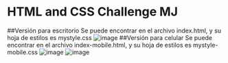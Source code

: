 # HTML and CSS Challenge MJ
##Versión para escritorio
Se puede encontrar en el archivo index.html, y su hoja de estilos es mystyle.css
![image](https://github.com/mapache17/html-css-challenge-mj/assets/91903899/8efac49f-58c4-4c81-a311-07dfd212a399)
##Versión para celular
Se puede encontrar en el archivo index-mobile.html, y su hoja de estilos es mystyle-mobile.css
![image](https://github.com/mapache17/html-css-challenge-mj/assets/91903899/2e9077ea-7cac-4d91-b6af-7ce7c5ef14d8)
![image](https://github.com/mapache17/html-css-challenge-mj/assets/91903899/ef5916d0-66f2-40d8-abca-dc1c52f06668)

